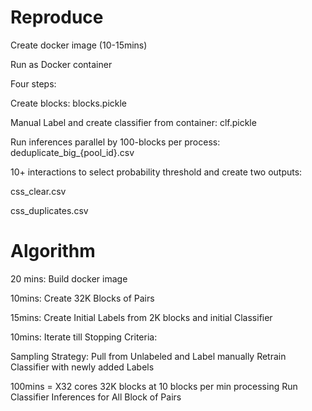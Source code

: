# Reproduce

Create docker image (10-15mins) 

Run as Docker container 

Four steps: 

Create blocks: blocks.pickle

Manual Label and create classifier from container: clf.pickle

Run inferences parallel by 100-blocks per process: deduplicate_big_{pool_id}.csv

10+ interactions to select probability threshold and create two outputs: 

css_clear.csv

css_duplicates.csv

# Algorithm

20 mins: Build docker image

10mins: Create 32K Blocks of Pairs

15mins: Create Initial Labels from 2K blocks and initial Classifier

10mins: Iterate till Stopping Criteria:

Sampling Strategy: Pull from Unlabeled and Label manually
Retrain Classifier with newly added Labels

100mins = X32 cores 32K blocks at 10 blocks per min processing
Run Classifier Inferences for All Block of Pairs
